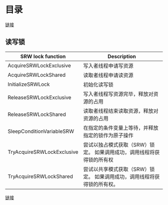 # 目录

[链接](http://blog.csdn.net/morewindows/article/details/7392749)

## 读写锁

SRW lock function	| Description
--- | ---
AcquireSRWLockExclusive | 写入者线程申请写资源
AcquireSRWLockShared | 读取者线程申请读资源
InitializeSRWLock | 初始化读写锁
ReleaseSRWLockExclusive | 写入者线程写资源完毕，释放对资源的占用
ReleaseSRWLockShared | 读取者线程结束读取资源，释放对资源的占用
SleepConditionVariableSRW | 在指定的条件变量上等待，并释放指定的锁作为原子操作
TryAcquireSRWLockExclusive | 尝试以独占模式获取（SRW）锁定。 如果调用成功，调用线程将获得锁的所有权
TryAcquireSRWLockShared | 尝试以共享模式获取（SRW）锁定。 如果调用成功，调用线程将获得锁的所有权。

[链接](http://blog.sina.com.cn/s/blog_aec526470101djux.html)
